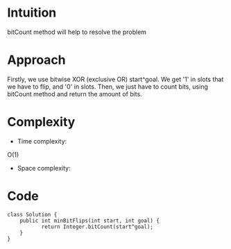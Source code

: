 # Intuition
<!-- Describe your first thoughts on how to solve this problem. -->
bitCount method will help to resolve the problem
# Approach
<!-- Describe your approach to solving the problem. -->
Firstly, we use bitwise XOR (exclusive OR) start^goal. We get '1' in slots that we have to flip, and '0' in slots. Then, we just have to count bits, using bitCount method and return the amount of bits. 
# Complexity
- Time complexity:
<!-- Add your time complexity here, e.g. $$O(n)$$ -->
O(1)
- Space complexity:
<!-- Add your space complexity here, e.g. $$O(n)$$ -->

# Code
```
class Solution {
    public int minBitFlips(int start, int goal) {
           return Integer.bitCount(start^goal);
    }
}
```
